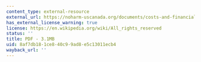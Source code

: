 ```yaml
---
content_type: external-resource
external_url: https://noharm-uscanada.org/documents/costs-and-financial-benefits-green-buildings-report-california%E2%80%99s-sustainable-building-task
has_external_license_warning: true
license: https://en.wikipedia.org/wiki/All_rights_reserved
status: ''
title: PDF - 3.1MB
uid: 8af7db18-1ce8-40c9-9ad8-e5c13011ecb4
wayback_url: ''
---
```

